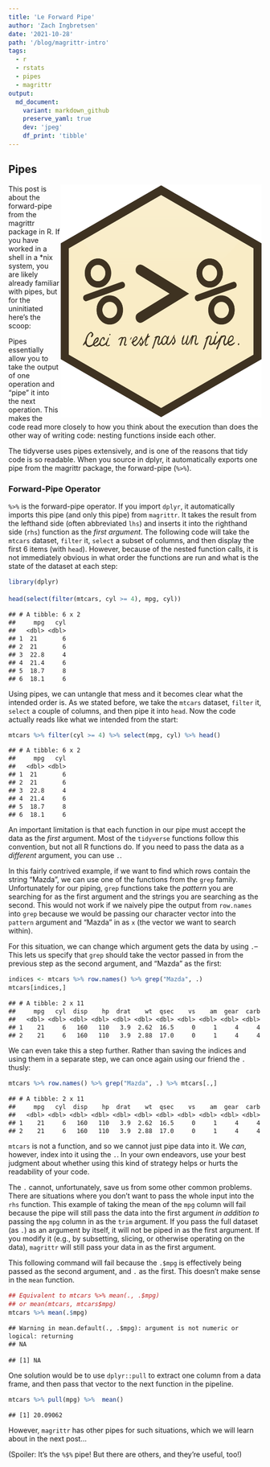 ```yaml
---
title: 'Le Forward Pipe'
author: 'Zach Ingbretsen'
date: '2021-10-28'
path: '/blog/magrittr-intro'
tags:
  - r
  - rstats
  - pipes
  - magrittr
output:
  md_document:
    variant: markdown_github
    preserve_yaml: true
    dev: 'jpeg'
    df_print: 'tibble'
---
```


## Pipes

<div classname="right">

<img style="float:right;width:400px;" src="imgs/magrittr.png" />

</div>

This post is about the forward-pipe from the magrittr package in R. If
you have worked in a shell in a \*nix system, you are likely already
familiar with pipes, but for the uninitiated here’s the scoop:

Pipes essentially allow you to take the output of one operation and
“pipe” it into the next operation. This makes the code read more closely
to how you think about the execution than does the other way of writing
code: nesting functions inside each other.

The tidyverse uses pipes extensively, and is one of the reasons that
tidy code is so readable. When you source in dplyr, it automatically
exports one pipe from the magrittr package, the forward-pipe (`%>%`).

### Forward-Pipe Operator

`%>%` is the forward-pipe operator. If you import `dplyr`, it
automatically imports this pipe (and only this pipe) from `magrittr`. It
takes the result from the lefthand side (often abbreviated `lhs`) and
inserts it into the righthand side (`rhs`) function as the _first
argument_. The following code will take the `mtcars` dataset, `filter`
it, `select` a subset of columns, and then display the first 6 items
(with `head`). However, because of the nested function calls, it is not
immediately obvious in what order the functions are run and what is the
state of the dataset at each step:

```r
library(dplyr)

head(select(filter(mtcars, cyl >= 4), mpg, cyl))
```

    ## # A tibble: 6 x 2
    ##     mpg   cyl
    ##   <dbl> <dbl>
    ## 1  21       6
    ## 2  21       6
    ## 3  22.8     4
    ## 4  21.4     6
    ## 5  18.7     8
    ## 6  18.1     6

Using pipes, we can untangle that mess and it becomes clear what the
intended order is. As we stated before, we take the `mtcars` dataset,
`filter` it, `select` a couple of columns, and then pipe it into `head`.
Now the code actually reads like what we intended from the start:

```r
mtcars %>% filter(cyl >= 4) %>% select(mpg, cyl) %>% head()
```

    ## # A tibble: 6 x 2
    ##     mpg   cyl
    ##   <dbl> <dbl>
    ## 1  21       6
    ## 2  21       6
    ## 3  22.8     4
    ## 4  21.4     6
    ## 5  18.7     8
    ## 6  18.1     6

An important limitation is that each function in our pipe must accept
the data as the _first_ argument. Most of the `tidyverse` functions
follow this convention, but not all R functions do. If you need to pass
the data as a _different_ argument, you can use `.`.

In this fairly contrived example, if we want to find which rows contain
the string “Mazda”, we can use one of the functions from the `grep`
family. Unfortunately for our piping, `grep` functions take the
_pattern_ you are searching for as the first argument and the strings
you are searching as the second. This would not work if we naively pipe
the output from `row.names` into `grep` because we would be passing our
character vector into the `pattern` argument and “Mazda” in as `x` (the
vector we want to search within).

For this situation, we can change which argument gets the data by using
`.`–This lets us specify that `grep` should take the vector passed in
from the previous step as the second argument, and “Mazda” as the first:

```r
indices <- mtcars %>% row.names() %>% grep("Mazda", .)
mtcars[indices,]
```

    ## # A tibble: 2 x 11
    ##     mpg   cyl  disp    hp  drat    wt  qsec    vs    am  gear  carb
    ##   <dbl> <dbl> <dbl> <dbl> <dbl> <dbl> <dbl> <dbl> <dbl> <dbl> <dbl>
    ## 1    21     6   160   110   3.9  2.62  16.5     0     1     4     4
    ## 2    21     6   160   110   3.9  2.88  17.0     0     1     4     4

We can even take this a step further. Rather than saving the indices and
using them in a separate step, we can once again using our friend the
`.` thusly:

```r
mtcars %>% row.names() %>% grep("Mazda", .) %>% mtcars[.,]
```

    ## # A tibble: 2 x 11
    ##     mpg   cyl  disp    hp  drat    wt  qsec    vs    am  gear  carb
    ##   <dbl> <dbl> <dbl> <dbl> <dbl> <dbl> <dbl> <dbl> <dbl> <dbl> <dbl>
    ## 1    21     6   160   110   3.9  2.62  16.5     0     1     4     4
    ## 2    21     6   160   110   3.9  2.88  17.0     0     1     4     4

`mtcars` is not a function, and so we cannot just pipe data into it. We
_can_, however, index into it using the `.`. In your own endeavors, use
your best judgment about whether using this kind of strategy helps or
hurts the readability of your code.

The `.` cannot, unfortunately, save us from some other common problems.
There are situations where you don’t want to pass the whole input into
the `rhs` function. This example of taking the mean of the `mpg` column
will fail because the pipe will still pass the data into the first
argument _in addition to_ passing the `mpg` column in as the `trim`
argument. If you pass the full dataset (as `.`) as an argument by
itself, it will not be piped in as the first argument. If you modify it
(e.g., by subsetting, slicing, or otherwise operating on the data),
`magrittr` will still pass your data in as the first argument.

This following command will fail because the `.$mpg` is effectively
being passed as the second argument, and `.` as the first. This doesn’t
make sense in the `mean` function.

```r
## Equivalent to mtcars %>% mean(., .$mpg)
## or mean(mtcars, mtcars$mpg)
mtcars %>% mean(.$mpg)
```

    ## Warning in mean.default(., .$mpg): argument is not numeric or logical: returning
    ## NA

    ## [1] NA

One solution would be to use `dplyr::pull` to extract one column from a
data frame, and then pass that vector to the next function in the
pipeline.

```r
mtcars %>% pull(mpg) %>%  mean()
```

    ## [1] 20.09062

However, `magrittr` has other pipes for such situations, which we will
learn about in the next post…

(Spoiler: It’s the `%$%` pipe! But there are others, and they’re useful,
too!)
